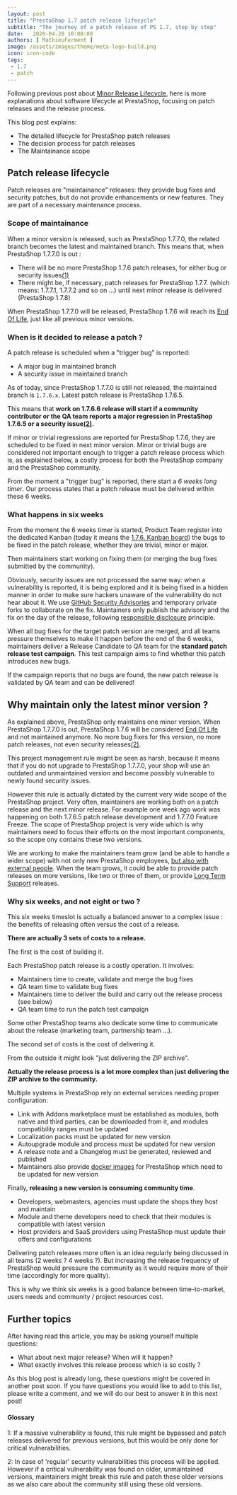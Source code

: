 ```yaml
---
layout: post
title: "PrestaShop 1.7 patch release lifecycle"
subtitle: "The journey of a patch release of PS 1.7, step by step"
date:   2020-04-28 10:00:00
authors: [ MathieuFerment ]
image: /assets/images/theme/meta-logo-build.png
icon: icon-code
tags:
 - 1.7
 - patch
---
```



Following previous post about [Minor Release Lifecycle](https://build.prestashop.com/news/ps17-minor-release-lifecycle/), here is more explanations about software lifecycle at PrestaShop, focusing on patch releases and the release process.

This blog post explains:
- The detailed lifecycle for PrestaShop patch releases
- The decision process for patch releases
- The Maintainance scope

## Patch release lifecycle

Patch releases are "maintainance" releases: they provide bug fixes and security patches, but do not provide enhancements or new features. They are part of a necessary maintenance process.

### Scope of maintainance

When a minor version is released, such as PrestaShop 1.7.7.0, the related branch becomes the latest and maintained branch.
This means that, when PrestaShop 1.7.7.0 is out :
- There will be no more PrestaShop 1.7.6 patch releases, for either bug or security issues[(1)](#glossary)
- There might be, if necessary, patch releases for PrestaShop 1.7.7. (which means: 1.7.7.1, 1.7.7.2 and so on ...) until next minor release is delivered (PrestaShop 1.7.8)

When PrestaShop 1.7.7.0 will be released, PrestaShop 1.7.6 will reach its [End Of Life](https://en.wikipedia.org/wiki/End-of-life_(product)), just like all previous minor versions.

### When is it decided to release a patch ?

A patch release is scheduled when a "trigger bug" is reported:
- A major bug in maintained branch
- A security issue in maintained branch

As of today, since PrestaShop 1.7.7.0 is still not released, the maintained branch is `1.7.6.x`. Latest patch release is PrestaShop 1.7.6.5.

This means that **work on 1.7.6.6 release will start if a community contributor or the QA team reports a major regression in PrestaShop 1.7.6.5 or a security issue[(2)](#glossary).**

If minor or trivial regressions are reported for PrestaShop 1.7.6, they are scheduled to be fixed in next minor version. Minor or trivial bugs are considered not important enough to trigger a patch release process which is, as explained below, a costly process for both the PrestaShop company and the PrestaShop community.

From the moment a "trigger bug" is reported, there start a *6 weeks long timer*. Our process states that a patch release must be delivered within these 6 weeks.

### What happens in six weeks

From the moment the 6 weeks timer is started, Product Team register into the dedicated Kanban (today it means the [1.7.6. Kanban board](https://github.com/PrestaShop/PrestaShop/projects/4)) the bugs to be fixed in the patch release, whether they are trivial, minor or major.

Then maintainers start working on fixing them (or merging the bug fixes submitted by the community).

Obviously, security issues are not processed the same way: when a vulnerability is reported, it is being explored and it is being fixed in a hidden manner in order to make sure hackers unaware of the vulnerability do not hear about it. We use [GitHub Security Advisories](https://help.github.com/en/github/managing-security-vulnerabilities/about-github-security-advisories) and temporary private forks to collaborate on the fix. Maintainers only publish the advisory and the fix on the day of the release, following [responsible disclosure](https://en.wikipedia.org/wiki/Responsible_disclosure) principle.

When all bug fixes for the target patch version are merged, and all teams pressure themselves to make it happen before the end of the 6 weeks, maintainers deliver a Release Candidate to QA team for the **standard patch release test campaign**. This test campaign aims to find whether this patch introduces new bugs.

If the campaign reports that no bugs are found, the new patch release is validated by QA team and can be delivered!

## Why maintain only the latest minor version ?

As explained above, PrestaShop only maintains one minor version.
When PrestaShop 1.7.7.0 is out, PrestaShop 1.7.6 will be considered [End Of Life](https://en.wikipedia.org/wiki/End-of-life_(product)) and not maintained anymore. No more bug fixes for this version, no more patch releases, not even security releases[(2)](#glossary).

This project management rule might be seen as harsh, because it means that if you do not upgrade to PrestaShop 1.7.7.0, your shop will use an outdated and unmaintained version and become possibly vulnerable to newly found security issues.

However this rule is actually dictated by the current very wide scope of the PrestaShop project. Very often, maintainers are working both on a patch release and the next minor release. For example one week ago work was happening on both 1.7.6.5 patch release development and 1.7.7.0 Feature Freeze. The scope of PrestaShop project is very wide which is why maintainers need to focus their efforts on the most important components, so the scope ony contains these two versions.

We are working to make the maintainers team grow (and be able to handle a wider scope) with not only new PrestaShop employees, [but also with external people](https://github.com/PrestaShop/open-source/issues/11).
When the team grows, it could be able to provide patch releases on more versions, like two or three of them, or provide [Long Term Support](https://en.wikipedia.org/wiki/Long-term_support) releases.

### Why six weeks, and not eight or two ?

This six weeks timeslot is actually a balanced answer to a complex issue : the benefits of releasing often versus the cost of a release.

**There are actually 3 sets of costs to a release.**

The first is the cost of building it.

Each PrestaShop patch release is a costly operation. It involves:
- Maintainers time to create, validate and merge the bug fixes
- QA team time to validate bug fixes
- Maintainers time to deliver the build and carry out the release process (see below)
- QA team time to run the patch test campaign

Some other PrestaShop teams also dedicate some time to communicate about the release (marketing team, partnership team ...).

The second set of costs is the cost of delivering it.

From the outside it might look "just delivering the ZIP archive".

**Actually the release process is a lot more complex than just delivering the ZIP archive to the community.**

Multiple systems in PrestaShop rely on external services needing proper configuration:

- Link with Addons marketplace must be established as modules, both native and third parties, can be downloaded from it, and modules compatibility ranges must be updated
- Localization packs must be updated for new version
- Autoupgrade module and process must be updated for new version
- A release note and a Changelog must be generated, reviewed and published
- Maintainers also provide [docker images](https://github.com/PrestaShop/docker) for PrestaShop which need to be updated for new version

Finally, **releasing a new version is consuming community time**.

- Developers, webmasters, agencies must update the shops they host and maintain
- Module and theme developers need to check that their modules is compatible with latest version
- Host providers and SaaS providers using PrestaShop must update their offers and configurations

Delivering patch releases more often is an idea regularly being discussed in all teams (2 weeks ? 4 weeks ?). But increasing the release frequency of PrestaShop would pressure the community as it would require more of their time (accordingly for more quality).

This is why we think six weeks is a good balance between time-to-market, users needs and community / project resources cost.

## Further topics

After having read this article, you may be asking yourself multiple questions:

- What about next major release? When will it happen?
- What exactly involves this release process which is so costly ?

As this blog post is already long, these questions might be covered in another post soon. If you have questions you would like to add to this list, please write a comment, and we will do our best to answer it in this next post!

#### Glossary

1: If a massive vulnerability is found, this rule might be bypassed and patch releases delivered for previous versions, but this would be only done for critical vulnerabilities.

2: In case of 'regular' security vulnerabilities this process will be applied. However if a critical vulnerability was found on older, unmaintained versions, maintainers might break this rule and patch these older versions as we also care about the community still using these old versions.
